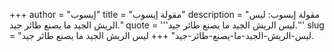 +++
author = "إيسوب"
title = "مقولة إيسوب"
description = "مقولة إيسوب: ليس الريش الجيد ما يصنع طائر جيد."
quote = '''ليس الريش الجيد ما يصنع طائر جيد.'''
slug = "ليس-الريش-الجيد-ما-يصنع-طائر-جيد"
+++
ليس الريش الجيد ما يصنع طائر جيد.
